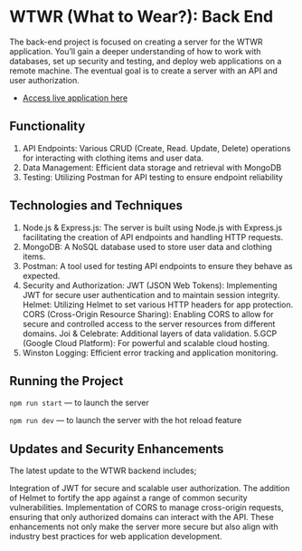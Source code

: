 # WTWR (What to Wear?): Back End

The back-end project is focused on creating a server for the WTWR application. You’ll gain a deeper understanding of how to work with databases, set up security and testing, and deploy web applications on a remote machine. The eventual goal is to create a server with an API and user authorization.

- [Access live application here](https://wtwr.home.kg)

## Functionality

1. API Endpoints: Various CRUD (Create, Read. Update, Delete) operations for interacting with clothing items and user data.
2. Data Management: Efficient data storage and retrieval with MongoDB
3. Testing: Utilizing Postman for API testing to ensure endpoint reliability

## Technologies and Techniques

1. Node.js & Express.js: The server is built using Node.js with Express.js facilitating the creation of API endpoints and handling HTTP requests.
2. MongoDB: A NoSQL database used to store user data and clothing items.
3. Postman: A tool used for testing API endpoints to ensure they behave as expected.
4. Security and Authorization:
   JWT (JSON Web Tokens): Implementing JWT for secure user authentication and to maintain session integrity.
   Helmet: Utilizing Helmet to set various HTTP headers for app protection.
   CORS (Cross-Origin Resource Sharing): Enabling CORS to allow for secure and controlled access to the server resources from different domains.
   Joi & Celebrate: Additional layers of data validation.
   5.GCP (Google Cloud Platform): For powerful and scalable cloud hosting.
5. Winston Logging: Efficient error tracking and application monitoring.

## Running the Project

`npm run start` — to launch the server

`npm run dev` — to launch the server with the hot reload feature

## Updates and Security Enhancements

The latest update to the WTWR backend includes;

Integration of JWT for secure and scalable user authorization.
The addition of Helmet to fortify the app against a range of common security vulnerabilities.
Implementation of CORS to manage cross-origin requests, ensuring that only authorized domains can interact with the API.
These enhancements not only make the server more secure but also align with industry best practices for web application development.
